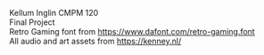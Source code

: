 Kellum Inglin CMPM 120 <br />
Final Project <br />
Retro Gaming font from https://www.dafont.com/retro-gaming.font <br />
All audio and art assets from https://kenney.nl/
